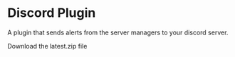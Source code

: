# Discord Plugin
A plugin that sends alerts from the server managers to your discord server.

Download the latest.zip file
